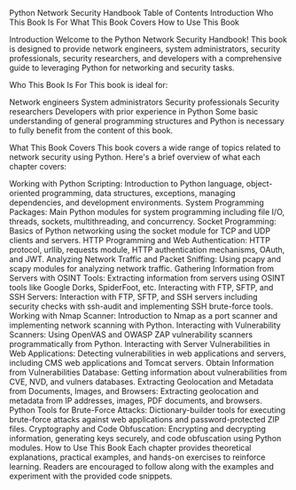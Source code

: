 Python Network Security Handbook
Table of Contents
Introduction
Who This Book Is For
What This Book Covers
How to Use This Book


Introduction
Welcome to the Python Network Security Handbook! This book is designed to provide network engineers, system administrators, security professionals, security researchers, and developers with a comprehensive guide to leveraging Python for networking and security tasks.

Who This Book Is For
This book is ideal for:

Network engineers
System administrators
Security professionals
Security researchers
Developers with prior experience in Python
Some basic understanding of general programming structures and Python is necessary to fully benefit from the content of this book.

What This Book Covers
This book covers a wide range of topics related to network security using Python. Here's a brief overview of what each chapter covers:

Working with Python Scripting: Introduction to Python language, object-oriented programming, data structures, exceptions, managing dependencies, and development environments.
System Programming Packages: Main Python modules for system programming including file I/O, threads, sockets, multithreading, and concurrency.
Socket Programming: Basics of Python networking using the socket module for TCP and UDP clients and servers.
HTTP Programming and Web Authentication: HTTP protocol, urllib, requests module, HTTP authentication mechanisms, OAuth, and JWT.
Analyzing Network Traffic and Packet Sniffing: Using pcapy and scapy modules for analyzing network traffic.
Gathering Information from Servers with OSINT Tools: Extracting information from servers using OSINT tools like Google Dorks, SpiderFoot, etc.
Interacting with FTP, SFTP, and SSH Servers: Interaction with FTP, SFTP, and SSH servers including security checks with ssh-audit and implementing SSH brute-force tools.
Working with Nmap Scanner: Introduction to Nmap as a port scanner and implementing network scanning with Python.
Interacting with Vulnerability Scanners: Using OpenVAS and OWASP ZAP vulnerability scanners programmatically from Python.
Interacting with Server Vulnerabilities in Web Applications: Detecting vulnerabilities in web applications and servers, including CMS web applications and Tomcat servers.
Obtain Information from Vulnerabilities Database: Getting information about vulnerabilities from CVE, NVD, and vulners databases.
Extracting Geolocation and Metadata from Documents, Images, and Browsers: Extracting geolocation and metadata from IP addresses, images, PDF documents, and browsers.
Python Tools for Brute-Force Attacks: Dictionary-builder tools for executing brute-force attacks against web applications and password-protected ZIP files.
Cryptography and Code Obfuscation: Encrypting and decrypting information, generating keys securely, and code obfuscation using Python modules.
How to Use This Book
Each chapter provides theoretical explanations, practical examples, and hands-on exercises to reinforce learning. Readers are encouraged to follow along with the examples and experiment with the provided code snippets.
